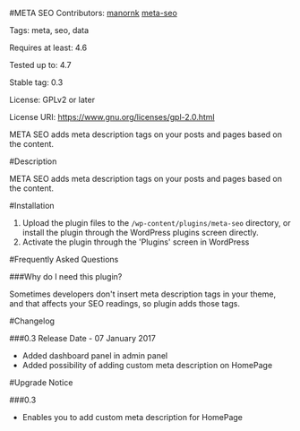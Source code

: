 #META SEO
Contributors: [manornk](http://manornk.me)  [meta-seo](https://wordpress.org/plugins/meta-seo/)

Tags: meta, seo, data

Requires at least: 4.6

Tested up to: 4.7

Stable tag: 0.3

License: GPLv2 or later

License URI: https://www.gnu.org/licenses/gpl-2.0.html


META SEO adds meta description tags on your posts and pages based on the content.

#Description

META SEO adds meta description tags on your posts and pages based on the content.

#Installation

1. Upload the plugin files to the `/wp-content/plugins/meta-seo` directory, or install the plugin through the WordPress plugins screen directly.
1. Activate the plugin through the 'Plugins' screen in WordPress


#Frequently Asked Questions

###Why do I need this plugin?

Sometimes developers don't insert meta description tags in your theme, and that affects your SEO readings, so plugin adds those tags.


#Changelog

###0.3
Release Date - 07 January 2017
* Added dashboard panel in admin panel
* Added possibility of adding custom meta description on HomePage

#Upgrade Notice

###0.3
* Enables you to add custom meta description for HomePage
